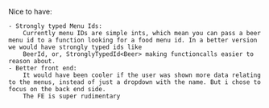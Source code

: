 ﻿



Nice to have:

	- Strongly typed Menu Ids:
		Currently menu IDs are simple ints, which mean you can pass a beer menu id to a function looking for a food menu id. In a better version we would have strongly typed ids like
		BeerId, or, StronglyTypedId<Beer> making functioncalls easier to reason about.
	- Better front end:
		It would have been cooler if the user was shown more data relating to the menus, instead of just a dropdown with the name. But i chose to focus on the back end side.
		The FE is super rudimentary